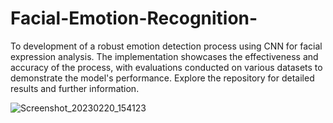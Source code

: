 # Facial-Emotion-Recognition-
To development of a robust emotion detection process using CNN for facial expression analysis. The implementation showcases the effectiveness and accuracy of the process, with evaluations conducted on various datasets to demonstrate the model's performance. Explore the repository for detailed results and further information.

![Screenshot_20230220_154123](https://github.com/Kritijain112/Facial-Emotion-Recognition-/assets/105047037/46bf1a8e-4834-41c1-b911-51425a593abb)

